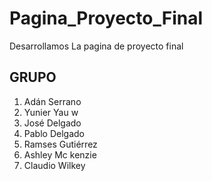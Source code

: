 # Pagina_Proyecto_Final
Desarrollamos La pagina de proyecto final
## GRUPO 
1. Adán Serrano
2. Yunier Yau w
3. José Delgado
4. Pablo Delgado
5. Ramses Gutiérrez
6. Ashley Mc kenzie
7. Claudio Wilkey